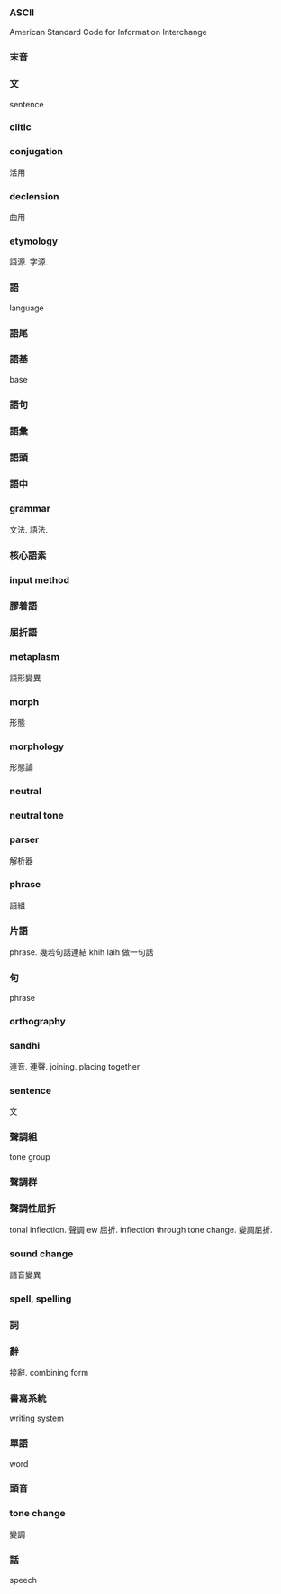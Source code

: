 ### ASCII

American Standard Code for Information Interchange

### 末音

### 文

sentence

### clitic

### conjugation

活用

### declension

曲用

### etymology

語源. 字源.

### 語

language

### 語尾

### 語基

base

### 語句

### 語彙

### 語頭

### 語中

### grammar

文法. 語法.

### 核心語素

### input method

### 膠着語

### 屈折語

### metaplasm

語形變異

### morph

形態

### morphology

形態論

### neutral

### neutral tone

### parser

解析器

### phrase

語組

### 片語

phrase. 幾若句話連結 khih laih 做一句話

### 句

phrase

### orthography

### sandhi

連音. 連聲. joining. placing together

### sentence

文

### 聲調組

tone group

### 聲調群

### 聲調性屈折

tonal inflection. 聲調 ew 屈折.
inflection through tone change. 變調屈折.

### sound change

語音變異

### spell, spelling

### 詞

### 辭

接辭. combining form

### 書寫系統

writing system

### 單語

word

### 頭音

### tone change

變調

### 話

speech